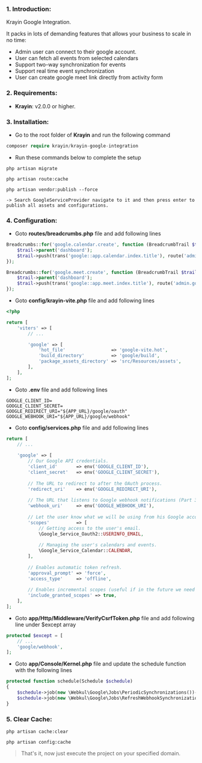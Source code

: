 ### 1. Introduction:

Krayin Google Integration.

It packs in lots of demanding features that allows your business to scale in no time:

* Admin user can connect to their google account.
* User can fetch all events from selected calendars
* Support two-way synchronization for events
* Support real time event synchronization
* User can create google meet link directly from activity form


### 2. Requirements:

* **Krayin**: v2.0.0 or higher.


### 3. Installation:

* Go to the root folder of **Krayin** and run the following command

~~~php
composer require krayin/krayin-google-integration
~~~

* Run these commands below to complete the setup

~~~
php artisan migrate
~~~

~~~
php artisan route:cache
~~~

~~~
php artisan vendor:publish --force

-> Search GoogleServiceProvider navigate to it and then press enter to publish all assets and configurations.
~~~


### 4. Configuration:

* Goto **routes/breadcrumbs.php** file and add following lines

```php
Breadcrumbs::for('google.calendar.create', function (BreadcrumbTrail $trail) {
    $trail->parent('dashboard');
    $trail->push(trans('google::app.calendar.index.title'), route('admin.google.index', ['route' => request('route')]));
});

Breadcrumbs::for('google.meet.create', function (BreadcrumbTrail $trail) {
    $trail->parent('dashboard');
    $trail->push(trans('google::app.meet.index.title'), route('admin.google.index', ['route' => request('route')]));
});
```

* Goto **config/krayin-vite.php** file and add following lines

```php
<?php

return [
    'viters' => [
        // ...

        'google' => [
            'hot_file'                 => 'google-vite.hot',
            'build_directory'          => 'google/build',
            'package_assets_directory' => 'src/Resources/assets',
        ],
    ],
];

```

* Goto **.env** file and add following lines

```.env
GOOGLE_CLIENT_ID=
GOOGLE_CLIENT_SECRET=
GOOGLE_REDIRECT_URI="${APP_URL}/google/oauth"
GOOGLE_WEBHOOK_URI="${APP_URL}/google/webhook"
```

* Goto **config/services.php** file and add following lines

```php
return [
    // ...
    
    'google' => [
        // Our Google API credentials.
        'client_id'       => env('GOOGLE_CLIENT_ID'),
        'client_secret'   => env('GOOGLE_CLIENT_SECRET'),
        
        // The URL to redirect to after the OAuth process.
        'redirect_uri'    => env('GOOGLE_REDIRECT_URI'),
        
        // The URL that listens to Google webhook notifications (Part 3).
        'webhook_uri'     => env('GOOGLE_WEBHOOK_URI'),
        
        // Let the user know what we will be using from his Google account.
        'scopes'          => [
            // Getting access to the user's email.
            \Google_Service_Oauth2::USERINFO_EMAIL,
            
            // Managing the user's calendars and events.
            \Google_Service_Calendar::CALENDAR,
        ],
        
        // Enables automatic token refresh.
        'approval_prompt' => 'force',
        'access_type'     => 'offline',
        
        // Enables incremental scopes (useful if in the future we need access to another type of data).
        'include_granted_scopes' => true,
    ],
];
```

* Goto **app/Http/Middleware/VerifyCsrfToken.php** file and add following line under $except array

```php
protected $except = [
    // ...
    'google/webhook',
];
```

* Goto **app/Console/Kernel.php** file and update the schedule function with the following lines

```php
protected function schedule(Schedule $schedule)
{
    $schedule->job(new \Webkul\Google\Jobs\PeriodicSynchronizations())->everyFifteenMinutes();
    $schedule->job(new \Webkul\Google\Jobs\RefreshWebhookSynchronizations())->daily();
}
```

### 5. Clear Cache:
~~~
php artisan cache:clear

php artisan config:cache
~~~


> That's it, now just execute the project on your specified domain.
